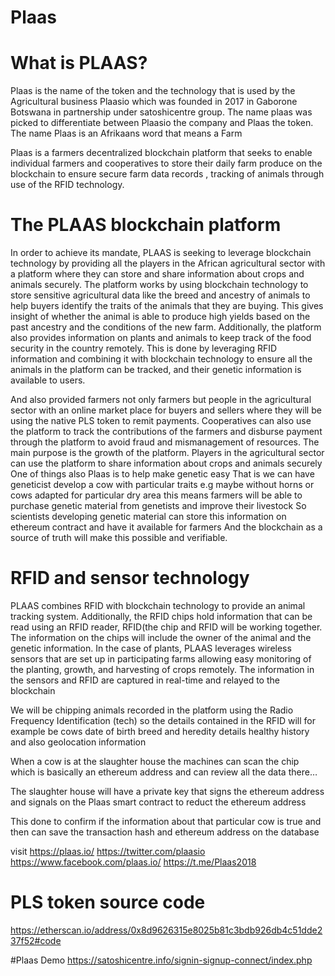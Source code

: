 # Plaas
# What is PLAAS?
Plaas is the name of the token and the technology that is used by the Agricultural business Plaasio which was founded in 2017 in 
Gaborone Botswana in partnership under satoshicentre group. The name plaas was picked to differentiate between Plaasio the company and 
Plaas the token. The name Plaas is an Afrikaans word that means a Farm

Plaas is a farmers decentralized blockchain platform that seeks to enable individual farmers and cooperatives to store their daily farm produce on the blockchain to ensure secure farm data records , tracking of animals through use of the RFID technology. 

# The PLAAS blockchain platform
In order to achieve its mandate, PLAAS is seeking to leverage blockchain technology by providing all the players in the African agricultural sector with a platform where they can store and share information about crops and animals securely. The platform works by using blockchain technology to store sensitive agricultural data like the breed and ancestry of animals to help buyers identify the traits of the animals that they are buying. This gives insight of whether the animal is able to produce high yields based on the past ancestry and the conditions of the new farm. Additionally, the platform also provides information on plants and animals to keep track of the food security in the country remotely. This is done by leveraging RFID information and combining it with blockchain technology to ensure all the animals in the platform can be tracked, and their genetic information is available to users.

And also provided farmers not only farmers but people in the agricultural sector with an online market place for buyers and sellers where they will be using the native PLS token to remit payments. Cooperatives can also use the platform to track the contributions of the farmers and disburse payment through the platform to avoid fraud and mismanagement of resources. The main purpose is the growth of the platform.
Players in the agricultural sector can use the platform to share information about crops and animals securely
One of things also Plaas is to help make genetic easy 
That is we can have geneticist develop a cow with particular traits e.g maybe without horns or cows adapted for particular dry area this means farmers will be able to purchase genetic material from genetists and improve their livestock
So scientists developing genetic material can store this information on ethereum contract and have it available for farmers 
And the blockchain as a source of truth will make this possible and verifiable.

# RFID and sensor technology
PLAAS combines RFID with blockchain technology to provide an animal tracking system. Additionally, the RFID chips hold information that can be read using an RFID reader, RFID(the chip and RFID will be working together. The information on the chips will include the owner of the animal and the genetic information. In the case of plants, PLAAS leverages wireless sensors that are set up in participating farms allowing easy monitoring of the planting, growth, and harvesting of crops remotely. The information in the sensors and RFID are captured in real-time and relayed to the blockchain

We will be chipping animals recorded in the platform using the Radio Frequency Identification (tech) so the details contained in the RFID will for example be cows date of birth breed and heredity details healthy history and also geolocation information

When a cow is at the slaughter house the machines can scan the chip which is basically an   ethereum address and can review all the data there…

The slaughter house will have a private key that signs the ethereum address and signals on the Plaas smart contract to reduct the ethereum address

This done to confirm  if the information about that particular cow is true and then can save the transaction hash and ethereum address on the database

visit https://plaas.io/ https://twitter.com/plaasio https://www.facebook.com/plaas.io/ https://t.me/Plaas2018
# PLS token source code 
https://etherscan.io/address/0x8d9626315e8025b81c3bdb926db4c51dde237f52#code

#Plaas Demo
https://satoshicentre.info/signin-signup-connect/index.php
